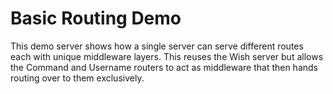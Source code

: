 # Basic Routing Demo

This demo server shows how a single server can serve different routes each with
unique middleware layers. This reuses the Wish server but allows the Command and
Username routers to act as middleware that then hands routing over to them
exclusively.
